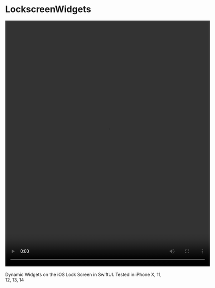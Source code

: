 # LockscreenWidgets

<div align="center">
  <video controls="controls" width="650" height="780" name="Lockscreen">
  <source src="https://pauldyanez.com/images/github/Lockscreen4.mov">
</video>
</div>
<br>
Dynamic Widgets on  the iOS Lock Screen in SwiftUI. 
Tested in iPhone X, 11, 12, 13, 14
